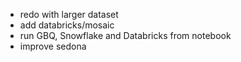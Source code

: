 - redo with larger dataset
- add databricks/mosaic
- run GBQ, Snowflake and Databricks from notebook
- improve sedona
